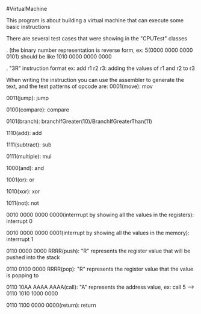 #VirtualMachine

This program is about building a virtual machine that can execute some basic instructions

There are several test cases that were showing in the "CPUTest" classes

. (the binary number representation is reverse form, ex: 5(0000 0000 0000 0101) should be like 1010 0000 0000 0000

. "3R" instruction format ex: add r1 r2 r3: adding the values of r1 and r2 to r3

When writing the instruction you can use the assembler to generate the text, and the text patterns of opcode are: 0001(move): mov

0011(jump): jump

0100(compare): compare

0101(branch): branchIfGreater(10)/BranchIfGreaterThan(11)

1110(add): add

1111(subtract): sub

0111(multiple): mul

1000(and): and

1001(or): or

1010(xor): xor

1011(not): not

0010 0000 0000 0000(interrrupt by showing all the values in the registers): interrupt 0

0010 0000 0000 0001(interrupt by showing all the values in the memory): interrrupt 1

0110 0000 0000 RRRR(push): "R" represents the register value that will be pushed into the stack

0110 0100 0000 RRRR(pop): "R" represents the register value that the value is popping to

0110 10AA AAAA AAAA(call): "A" represents the address value, ex: call 5 --> 0110 1010 1000 0000

0110 1100 0000 0000(return): return
